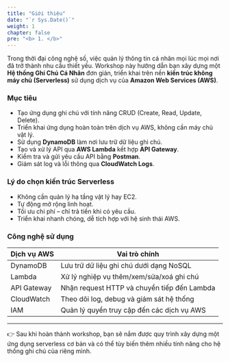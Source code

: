 ```yaml
---
title: "Giới thiệu"
date: "`r Sys.Date()`"
weight: 1
chapter: false
pre: "<b> 1. </b>"
---
```


Trong thời đại công nghệ số, việc quản lý thông tin cá nhân mọi lúc mọi nơi đã trở thành nhu cầu thiết yếu. Workshop này hướng dẫn bạn xây dựng một **Hệ thống Ghi Chú Cá Nhân** đơn giản, triển khai trên nền **kiến trúc không máy chủ (Serverless)** sử dụng dịch vụ của **Amazon Web Services (AWS)**.

###  Mục tiêu

- Tạo ứng dụng ghi chú với tính năng CRUD (Create, Read, Update, Delete).
- Triển khai ứng dụng hoàn toàn trên dịch vụ AWS, không cần máy chủ vật lý.
- Sử dụng **DynamoDB** làm nơi lưu trữ dữ liệu ghi chú.
- Tạo và xử lý API qua **AWS Lambda** kết hợp **API Gateway**.
- Kiểm tra và gửi yêu cầu API bằng **Postman**.
- Giám sát log và lỗi thông qua **CloudWatch Logs**.

###  Lý do chọn kiến trúc Serverless

- Không cần quản lý hạ tầng vật lý hay EC2.
- Tự động mở rộng linh hoạt.
- Tối ưu chi phí – chỉ trả tiền khi có yêu cầu.
- Triển khai nhanh chóng, dễ tích hợp với hệ sinh thái AWS.

###  Công nghệ sử dụng

| Dịch vụ AWS   | Vai trò chính                                   |
|---------------|--------------------------------------------------|
| DynamoDB      | Lưu trữ dữ liệu ghi chú dưới dạng NoSQL          |
| Lambda        | Xử lý nghiệp vụ thêm/xem/sửa/xoá ghi chú         |
| API Gateway   | Nhận request HTTP và chuyển tiếp đến Lambda      |
| CloudWatch    | Theo dõi log, debug và giám sát hệ thống         |
| IAM           | Quản lý quyền truy cập đến các dịch vụ AWS       |

---

👉 Sau khi hoàn thành workshop, bạn sẽ nắm được quy trình xây dựng một ứng dụng serverless cơ bản và có thể tùy biến thêm nhiều tính năng cho hệ thống ghi chú của riêng mình.
